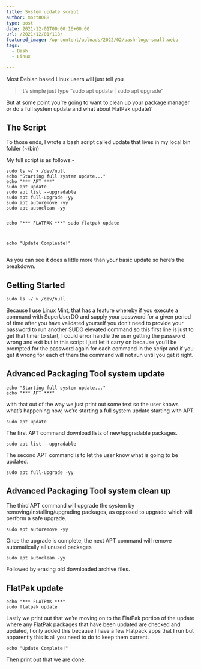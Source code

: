 ```yaml
---
title: System update script
author: mort8088
type: post
date: 2021-12-01T00:00:16+00:00
url: /2021/12/01/118/
featured_image: /wp-content/uploads/2022/02/bash-logo-small.webp
tags:
  - Bash
  - Linux

---
```

Most Debian based Linux users will just tell you

> It&#8217;s simple just type &#8220;sudo apt update | sudo apt upgrade&#8221;

But at some point you&#8217;re going to want to clean up your package manager or do a full system update and what about FlatPak update?

<!--more-->

## The Script

To those ends, I wrote a bash script called update that lives in my local bin folder (~/bin)

My full script is as follows:-

<div class="hcb_wrap">
  <pre class="prism undefined-numbers lang-bash" data-lang="Bash"><code>sudo ls ~/ &gt; /dev/null
echo "Starting full system update..."
echo "*** APT ***"
sudo apt update
sudo apt list --upgradable
sudo apt full-upgrade -yy
sudo apt autoremove -yy
sudo apt autoclean -yy

echo "*** FLATPAK ***"
sudo flatpak update

echo "Update Compleate!"</code></pre>
</div>

As you can see it does a little more than your basic update so here&#8217;s the breakdown.

## Getting Started

<div class="hcb_wrap">
  <pre class="prism undefined-numbers lang-bash" data-lang="Bash"><code>sudo ls ~/ &gt; /dev/null</code></pre>
</div>

Because I use Linux Mint, that has a feature whereby if you execute a command with SuperUserDO and supply your password for a given period of time after you have validated yourself you don&#8217;t need to provide your password to run another SUDO elevated command so this first line is just to get that timer to start, I could error handle the user getting the password wrong and exit but in this script I just let it carry on because you&#8217;ll be prompted for the password again for each command in the script and if you get it wrong for each of them the command will not run until you get it right.

## Advanced Packaging Tool system update

<div class="hcb_wrap">
  <pre class="prism undefined-numbers lang-bash" data-lang="Bash"><code>echo "Starting full system update..."
echo "*** APT ***"</code></pre>
</div>

with that out of the way we just print out some text so the user knows what&#8217;s happening now, we&#8217;re starting a full system update starting with APT.

<div class="hcb_wrap">
  <pre class="prism undefined-numbers lang-bash" data-lang="Bash"><code>sudo apt update</code></pre>
</div>

The first APT command download lists of new/upgradable packages.

<div class="hcb_wrap">
  <pre class="prism undefined-numbers lang-bash" data-lang="Bash"><code>sudo apt list --upgradable</code></pre>
</div>

The second APT command is to let the user know what is going to be updated.

<div class="hcb_wrap">
  <pre class="prism undefined-numbers lang-bash" data-lang="Bash"><code>sudo apt full-upgrade -yy</code></pre>
</div>

## Advanced Packaging Tool system clean up

The third APT command will upgrade the system by removing/installing/upgrading packages, as opposed to upgrade which will perform a safe upgrade.

<div class="hcb_wrap">
  <pre class="prism undefined-numbers lang-bash" data-lang="Bash"><code>sudo apt autoremove -yy</code></pre>
</div>

Once the upgrade is complete, the next APT command will remove automatically all unused packages

<div class="hcb_wrap">
  <pre class="prism undefined-numbers lang-bash" data-lang="Bash"><code>sudo apt autoclean -yy</code></pre>
</div>

Followed by erasing old downloaded archive files.

## FlatPak update

<div class="hcb_wrap">
  <pre class="prism undefined-numbers lang-bash" data-lang="Bash"><code>echo "*** FLATPAK ***"
sudo flatpak update</code></pre>
</div>

Lastly we print out that we&#8217;re moving on to the FlatPak portion of the update where any FlatPak packages that have been updated are checked and updated, I only added this because I have a few Flatpack apps that I run but apparently this is all you need to do to keep them current.

<div class="hcb_wrap">
  <pre class="prism undefined-numbers lang-bash" data-lang="Bash"><code>echo "Update Complete!"</code></pre>
</div>

Then print out that we are done.